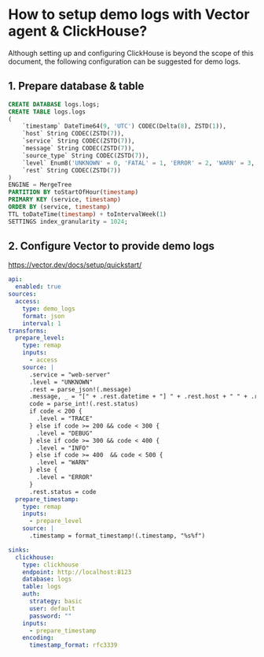 # How to setup demo logs with Vector agent & ClickHouse?

Although setting up and configuring ClickHouse is beyond the scope of this document, the following configuration can be suggested for demo logs.

## 1. Prepare database & table

```sql
CREATE DATABASE logs.logs;
CREATE TABLE logs.logs
(
    `timestamp` DateTime64(9, 'UTC') CODEC(Delta(8), ZSTD(1)),
    `host` String CODEC(ZSTD(7)),
    `service` String CODEC(ZSTD(7)),
    `message` String CODEC(ZSTD(7)),
    `source_type` String CODEC(ZSTD(7)),
    `level` Enum8('UNKNOWN' = 0, 'FATAL' = 1, 'ERROR' = 2, 'WARN' = 3, 'INFO' = 4, 'DEBUG' = 5, 'TRACE' = 6),
    `rest` String CODEC(ZSTD(7))
)
ENGINE = MergeTree
PARTITION BY toStartOfHour(timestamp)
PRIMARY KEY (service, timestamp)
ORDER BY (service, timestamp)
TTL toDateTime(timestamp) + toIntervalWeek(1)
SETTINGS index_granularity = 1024;
```

## 2. Configure Vector to provide demo logs

https://vector.dev/docs/setup/quickstart/

```yaml
api:
  enabled: true
sources:
  access:
    type: demo_logs
    format: json
    interval: 1
transforms:
  prepare_level:
    type: remap
    inputs:
      - access
    source: |
      .service = "web-server"
      .level = "UNKNOWN"
      .rest = parse_json!(.message)
      .message, _ = "[" + .rest.datetime + "] " + .rest.host + " " + .rest.method + " " + .rest.request + " " + .rest.referer
      code = parse_int!(.rest.status)
      if code < 200 {
        .level = "TRACE"
      } else if code >= 200 && code < 300 {
        .level = "DEBUG"
      } else if code >= 300 && code < 400 {
        .level = "INFO"
      } else if code >= 400  && code < 500 {
        .level = "WARN"
      } else {
        .level = "ERROR"
      }
      .rest.status = code
  prepare_timestamp:
    type: remap
    inputs:
      - prepare_level
    source: |
      .timestamp = format_timestamp!(.timestamp, "%s%f")

sinks:
  clickhouse:
    type: clickhouse
    endpoint: http://localhost:8123
    database: logs
    table: logs
    auth:
      strategy: basic
      user: default
      password: ""
    inputs:
      - prepare_timestamp
    encoding:
      timestamp_format: rfc3339
```
